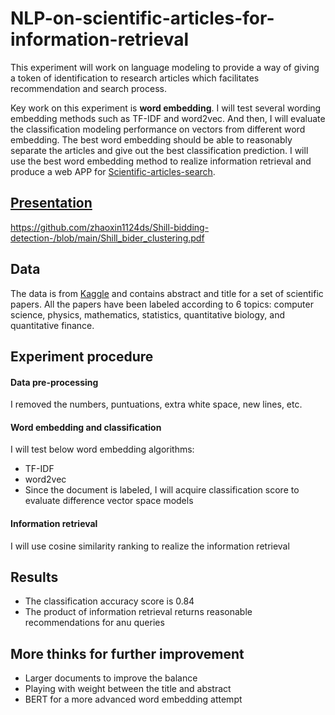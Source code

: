# NLP-on-scientific-articles-for-information-retrieval
This experiment will work on language modeling to provide a way of giving a token of identification to research articles which facilitates recommendation and search process.

Key work on this experiment is **word embedding**. I will test several wording embedding methods such as TF-IDF and word2vec. And then, I will evaluate the classification modeling performance on vectors from different word embedding. The best word embedding should be able to reasonably separate the articles and give out the best classification prediction. I will use the best word embedding method to realize information retrieval and produce a web APP for [Scientific-articles-search](https://scientific-articles-search.anvil.app/).

## [Presentation](https://github.com/zhaoxin1124ds/Shill-bidding-detection-/blob/main/Shill_bider_clustering.pdf)
https://github.com/zhaoxin1124ds/Shill-bidding-detection-/blob/main/Shill_bider_clustering.pdf

## Data
The data is from [Kaggle](https://www.kaggle.com/vetrirah/janatahack-independence-day-2020-ml-hackathon) and contains abstract and title for a set of scientific papers. All the papers have been labeled according to 6 topics: computer science, physics, mathematics, statistics, quantitative biology, and quantitative finance.

## Experiment procedure
#### Data pre-processing
I removed the numbers, puntuations, extra white space, new lines, etc.
#### Word embedding and classification
I will test below word embedding algorithms:
* TF-IDF
* word2vec
* Since the document is labeled, I will acquire classification score to evaluate difference vector space models
#### Information retrieval
I will use cosine similarity ranking to realize the information retrieval

## Results
* The classification accuracy score is 0.84
* The product of information retrieval returns reasonable recommendations for anu queries

## More thinks for further improvement
* Larger documents to improve the balance
* Playing with weight between the title and abstract
* BERT for a more advanced word embedding attempt

